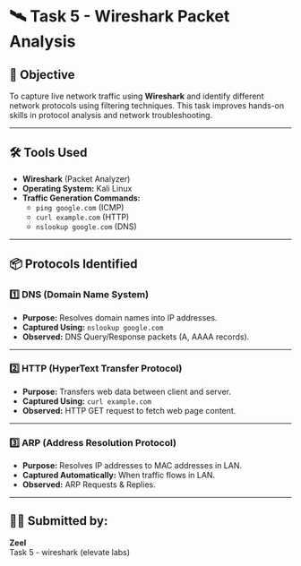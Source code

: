# 🛰️ Task 5 - Wireshark Packet Analysis

## 🎯 Objective
To capture live network traffic using **Wireshark** and identify different network protocols using filtering techniques. This task improves hands-on skills in protocol analysis and network troubleshooting.

---

## 🛠️ Tools Used

- **Wireshark** (Packet Analyzer)
- **Operating System:** Kali Linux
- **Traffic Generation Commands:**
  - `ping google.com` (ICMP)
  - `curl example.com` (HTTP)
  - `nslookup google.com` (DNS)

---

## 📦 Protocols Identified

### 1️⃣ DNS (Domain Name System)
- **Purpose:** Resolves domain names into IP addresses.
- **Captured Using:** `nslookup google.com`
- **Observed:** DNS Query/Response packets (A, AAAA records).

---

### 2️⃣ HTTP (HyperText Transfer Protocol)
- **Purpose:** Transfers web data between client and server.
- **Captured Using:** `curl example.com`
- **Observed:** HTTP GET request to fetch web page content.

---

### 3️⃣ ARP (Address Resolution Protocol)
- **Purpose:** Resolves IP addresses to MAC addresses in LAN.
- **Captured Automatically:** When traffic flows in LAN.
- **Observed:** ARP Requests & Replies.

---


## 👨‍💻 Submitted by:
**Zeel**  
Task 5 - wireshark (elevate labs)

